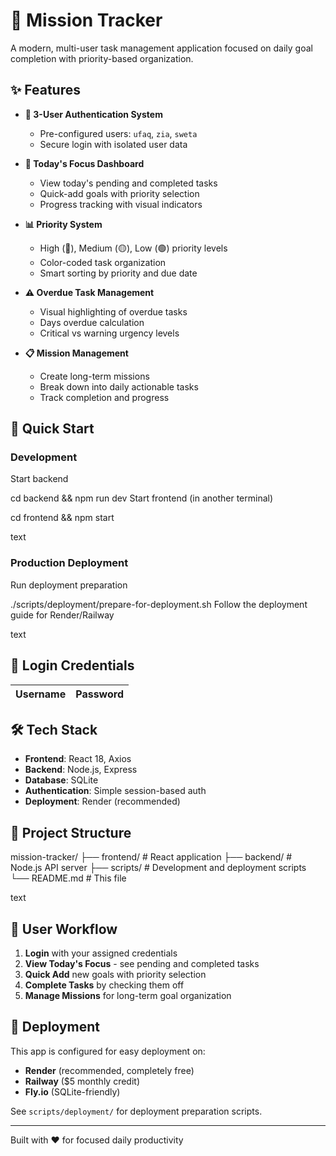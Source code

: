 # 🎯 Mission Tracker

A modern, multi-user task management application focused on daily goal completion with priority-based organization.

## ✨ Features

- **🔐 3-User Authentication System**
  - Pre-configured users: `ufaq`, `zia`, `sweta`
  - Secure login with isolated user data
  
- **🎯 Today's Focus Dashboard**
  - View today's pending and completed tasks
  - Quick-add goals with priority selection
  - Progress tracking with visual indicators
  
- **📊 Priority System**
  - High (🔴), Medium (🟡), Low (🟢) priority levels
  - Color-coded task organization
  - Smart sorting by priority and due date
  
- **⚠️ Overdue Task Management**
  - Visual highlighting of overdue tasks
  - Days overdue calculation
  - Critical vs warning urgency levels
  
- **📋 Mission Management**
  - Create long-term missions
  - Break down into daily actionable tasks
  - Track completion and progress

## 🚀 Quick Start

### Development

Start backend

cd backend && npm run dev
Start frontend (in another terminal)

cd frontend && npm start

text

### Production Deployment

Run deployment preparation

./scripts/deployment/prepare-for-deployment.sh
Follow the deployment guide for Render/Railway

text

## 🔑 Login Credentials

| Username | Password |
|----------|----------|

## 🛠️ Tech Stack

- **Frontend**: React 18, Axios
- **Backend**: Node.js, Express
- **Database**: SQLite
- **Authentication**: Simple session-based auth
- **Deployment**: Render (recommended)

## 📂 Project Structure

mission-tracker/
├── frontend/ # React application
├── backend/ # Node.js API server
├── scripts/ # Development and deployment scripts
└── README.md # This file

text

## 🎯 User Workflow

1. **Login** with your assigned credentials
2. **View Today's Focus** - see pending and completed tasks
3. **Quick Add** new goals with priority selection
4. **Complete Tasks** by checking them off
5. **Manage Missions** for long-term goal organization

## 🚀 Deployment

This app is configured for easy deployment on:
- **Render** (recommended, completely free)
- **Railway** ($5 monthly credit)
- **Fly.io** (SQLite-friendly)

See `scripts/deployment/` for deployment preparation scripts.

---

Built with ❤️ for focused daily productivity
